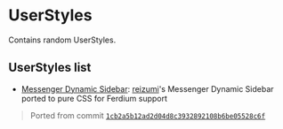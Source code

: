 # UserStyles 
Contains random UserStyles.

## UserStyles list
+ [Messenger Dynamic Sidebar](./messenger-dynamic-sidebar.user.css): [reizumi](https://codeberg.org/reizumi)'s Messenger Dynamic Sidebar ported to pure CSS for Ferdium support
> Ported from commit [`1cb2a5b12ad2d04d8c3932892108b6be05528c6f`](https://codeberg.org/reizumi/userstyles/commit/1cb2a5b12ad2d04d8c3932892108b6be05528c6f)

